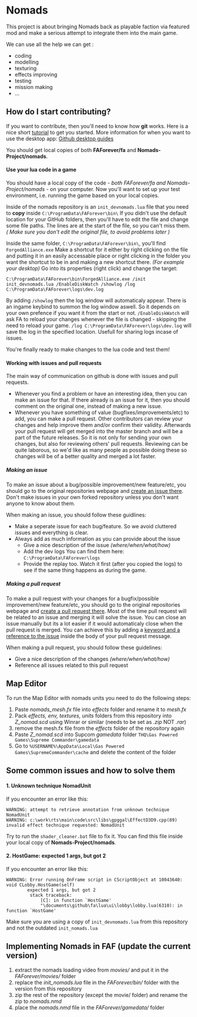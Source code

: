 # Nomads
This project is about bringing Nomads back as playable faction via featured mod and make a serious attempt to 
integrate them into the main game.

We can use all the help we can get :
- coding
- modelling
- texturing
- effects improving
- testing
- mission making
- ...

How do I start contributing?
----------------------------
If you want to contribute, then you'll need to know how **git** works. 
Here is a nice short [tutorial](http://wiki.faforever.com/index.php?title=FAF_Dev_School_Git) to get you started.
More information for when you want to use the desktop app: [Github desktop guides](https://help.github.com/desktop/guides/)

You should get local copies of both **FAForever/fa** and **Nomads-Project/nomads**.

#### Use your lua code in a game
You should have a local copy of the code _- both FAForever/fa and Nomads-Project/nomads -_ on your computer.
Now you'll want to set up your test environment, i.e. running the game based on your local copies.

Inside of the nomads repository is an `init_devnomads.lua` file that you need to **copy** inside ```C:\ProgramData\FAForever\bin\```
If you didn't use the default location for your GitHub folders, then you'll have to edit the file and change some file paths. The lines are at the start of the file, so you can't miss them.
*( Make sure you don't edit the original file, to avoid problems later )*

Inside the same folder, ```C:\ProgramData\FAForever\bin\```, you'll find `ForgedAlliance.exe`
Make a shortcut for it either by right clicking on the file and putting it in an easily accessable place or right clicking in the folder you want the shortcut to be in and making a new shortcut there. *(For example your desktop)*
Go into its properties (right click) and change the target:
```
C:\ProgramData\FAForever\bin\ForgedAlliance.exe /init init_devnomads.lua /EnableDiskWatch /showlog /log C:\ProgramData\FAForever\logs\dev.log
```
By adding `/showlog` then the log window will automaticaly appear. There is an ingame keybind to summon the log window aswell. So it depends on your own prefence if you want it from the start or not.
`/EnableDiskWatch` will ask FA to reload your changes whenever the file is changed - skipping the need to reload your game.
`/log C:\ProgramData\FAForever\logs\dev.log` will save the log in the specified location. Usefull for sharing logs incase of issues.

You're finally ready to make changes to the lua code and test them!

#### Working with issues and pull requests
The main way of communication on github is done with issues and pull requests. 
- Whenever you find a problem or have an interesting idea, then you can make an issue for that. If there already is an issue for it, then you should comment on the original one, instead of making a new issue.
- Whenever you have something of value (bugfixes/improvements/etc) to add, you can make a pull request. Other contributors can review your changes and help improve them and/or confirm their validity. Afterwards your pull request will get merged into the master branch and will be a part of the future releases. So it is not only for sending your own changes, but also for reviewing others' pull requests. Reviewing can be quite laborous, so we'd like as many people as possible doing these so changes will be of a better quality and merged a lot faster.

##### Making an issue
To make an issue about a bug/possible improvement/new feature/etc, you should go to the original repositories webpage and [create an issue there](https://help.github.com/articles/creating-an-issue/).
Don't make issues in your own forked repository unless you don't want anyone to know about them.

When making an issue, you should follow these guidlines:
- Make a seperate issue for each bug/feature. 
So we avoid cluttered issues and everything is clear. 
- Always add as much information as you can provide about the issue
  - Give a nice description of the issue *(where/when/what/how)*
  - Add the dev logs
   You can find them here: `C:\ProgramData\FAForever\logs`
  - Provide the replay too. Watch it first (after you copied the logs) to see if the same thing happens as during the game.
     
##### Making a pull request
To make a pull request with your changes for a bugfix/possible improvement/new feature/etc, you should go to the original repositories webpage and [create a pull request there](https://help.github.com/articles/creating-a-pull-request-from-a-fork/).
Most of the time pull request will be related to an issue and merging it will solve the issue. You can close an issue manually but its a lot easier if it would automaticaly close when the pull request is merged. You can achieve this by adding a [keyword and a reference to the issue](https://help.github.com/articles/closing-issues-via-commit-messages/) inside the body of your pull request message.

When making a pull request, you should follow these guidelines:
- Give a nice description of the changes *(where/when/what/how)*
- Reference all issues related to this pull request



Map Editor
----------------------------------------
To run the Map Editor with nomads units you need to do the following steps:

1) Paste *nomads_mesh.fx* file into *effects* folder and rename it to *mesh.fx*
2) Pack *effects, env, textures, units* folders from this repository into *Z_nomad.scd* using Winrar or similar (needs to be set as *.zip* NOT *.rar*)
3) remove the mesh.fx file from the *effects* folder of the repository again
4) Paste *Z_nomad.scd* into Supcom *gamedata* folder `THQ\Gas Powered Games\Supreme Commander\gamedata`
5) Go to `%USERNAME%\AppData\Local\Gas Powered Games\SupremeCommander\cache` and delete the content of the folder

Some common issues and how to solve them
----------------------------------------
#### 1. Unknown technique NomadUnit
If you encounter an error like this: 
```
WARNING: attempt to retrieve annotation from unknown technique NomadUnit
WARNING: c:\work\rts\main\code\src\libs\gpggal\EffectD3D9.cpp(89) invalid effect technique requested: NomadUnit
```
Try to run the `shader_cleaner.bat` file to fix it.
You can find this file inside your local copy of **Nomads-Project/nomads**.

#### 2. HostGame: expected 1 args, but got 2
If you encounter an error like this: 
```
WARNING: Error running OnFrame script in CScriptObject at 10043640: void CLobby.HostGame(self)
        expected 1 args, but got 2
         stack traceback:
             [C]: in function `HostGame'
             "\documents\github\fa\lua\ui\lobby\lobby.lua(6310): in function `HostGame'
```
Make sure you are using a copy of `init_devnomads.lua` from this repository and not the outdated `init_nomads.lua`


Implementing Nomads in FAF (update the current version)
----------------------------------------
1) extract the nomads loading video from *movies/* and put it in the *FAForever/movies/* folder
2) replace the *init_nomads.lua* file in the *FAForever/bin/* folder with the version from this repository
3) zip the rest of the repository (except the movie/ folder) and rename the zip to *nomads.nmd*
4) place the *nomads.nmd* file in the *FAForever/gamedata/* folder